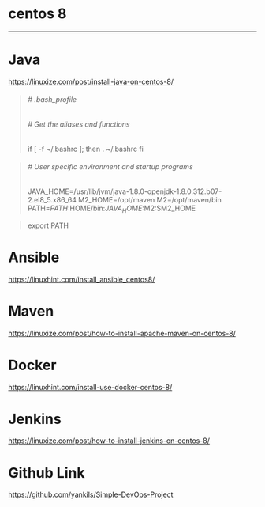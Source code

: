 # centos 8

----------------------------------------------------------
# Java
https://linuxize.com/post/install-java-on-centos-8/

> ###### # .bash_profile
>
> ###### # Get the aliases and functions
> if [ -f ~/.bashrc ]; then
>         . ~/.bashrc
> fi

> ###### # User specific environment and startup programs
> JAVA_HOME=/usr/lib/jvm/java-1.8.0-openjdk-1.8.0.312.b07-2.el8_5.x86_64
> M2_HOME=/opt/maven
> M2=/opt/maven/bin
> PATH=$PATH:$HOME/bin:$JAVA_HOME:$M2:$M2_HOME

> export PATH

# Ansible
https://linuxhint.com/install_ansible_centos8/

# Maven
https://linuxize.com/post/how-to-install-apache-maven-on-centos-8/

# Docker
https://linuxhint.com/install-use-docker-centos-8/

# Jenkins
https://linuxize.com/post/how-to-install-jenkins-on-centos-8/

# Github Link
https://github.com/yankils/Simple-DevOps-Project






